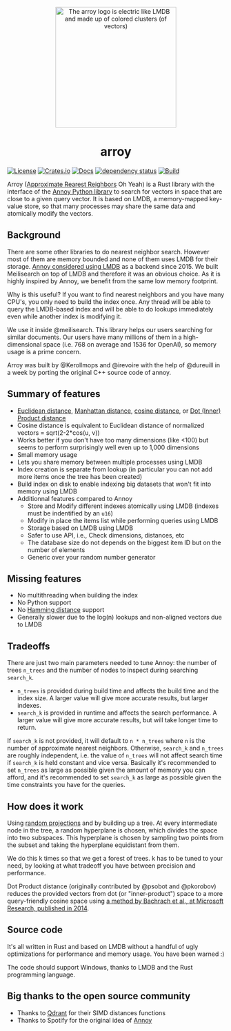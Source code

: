 <p align="center"><img width="280px" title="The arroy logo is electric like LMDB and made up of colored clusters (of vectors)" src="https://raw.githubusercontent.com/meilisearch/arroy/main/assets/arroy-electric-clusters-logo.png"></a>
<h1 align="center">arroy</h1>

[![License](https://img.shields.io/badge/license-MIT-green)](LICENSE)
[![Crates.io](https://img.shields.io/crates/v/arroy)](https://crates.io/crates/arroy)
[![Docs](https://docs.rs/arroy/badge.svg)](https://docs.rs/arroy)
[![dependency status](https://deps.rs/repo/github/meilisearch/arroy/status.svg)](https://deps.rs/repo/github/meilisearch/arroy)
[![Build](https://github.com/meilisearch/arroy/actions/workflows/rust.yml/badge.svg)](https://github.com/meilisearch/arroy/actions/workflows/rust.yml)

Arroy ([Approximate Rearest Reighbors][1] Oh Yeah) is a Rust library with the interface of the [Annoy Python library][2] to search for vectors in space that are close to a given query vector. It is based on LMDB, a memory-mapped key-value store, so that many processes may share the same data and atomically modify the vectors.

## Background

There are some other libraries to do nearest neighbor search. However most of them are memory bounded and none of them uses LMDB for their storage. [Annoy considered using LMDB][3] as a backend since 2015. We built Meilisearch on top of LMDB and therefore it was an obvious choice. As it is highly inspired by Annoy, we benefit from the same low memory footprint.

Why is this useful? If you want to find nearest neighbors and you have many CPU's, you only need to build the index once. Any thread will be able to query the LMDB-based index and will be able to do lookups immediately even while another index is modifying it.

We use it inside @meilisearch. This library helps our users searching for similar documents. Our users have many millions of them in a high-dimensional space (i.e. 768 on average and 1536 for OpenAI), so memory usage is a prime concern.

Arroy was built by @Kerollmops and @irevoire with the help of @dureuill in a week by porting the original C++ source code of annoy.

## Summary of features

- [Euclidean distance](https://en.wikipedia.org/wiki/Euclidean_distance), [Manhattan distance](https://en.wikipedia.org/wiki/Taxicab_geometry), [cosine distance](https://en.wikipedia.org/wiki/Cosine_similarity), or [Dot (Inner) Product distance](https://en.wikipedia.org/wiki/Dot_product)
- Cosine distance is equivalent to Euclidean distance of normalized vectors = sqrt(2-2*cos(u, v))
- Works better if you don't have too many dimensions (like <100) but seems to perform surprisingly well even up to 1,000 dimensions
- Small memory usage
- Lets you share memory between multiple processes using LMDB
- Index creation is separate from lookup (in particular you can not add more items once the tree has been created)
- Build index on disk to enable indexing big datasets that won't fit into memory using LMDB
- Additionnal features compared to Annoy
  - Store and Modify different indexes atomically using LMDB (indexes must be indentified by an `u16`)
  - Modify in place the items list while performing queries using LMDB
  - Storage based on LMDB using LMDB
  - Safer to use API, i.e., Check dimensions, distances, etc
  - The database size do not depends on the biggest item ID but on the number of elements
  - Generic over your random number generator

## Missing features

- No multithreading when building the index
- No Python support
- No [Hamming distance](https://en.wikipedia.org/wiki/Hamming_distance) support
- Generally slower due to the log(n) lookups and non-aligned vectors due to LMDB

## Tradeoffs


There are just two main parameters needed to tune Annoy: the number of trees `n_trees` and the number of nodes to inspect during searching `search_k`.

- `n_trees` is provided during build time and affects the build time and the index size. A larger value will give more accurate results, but larger indexes.
- `search_k` is provided in runtime and affects the search performance. A larger value will give more accurate results, but will take longer time to return.

If `search_k` is not provided, it will default to `n * n_trees` where `n` is the number of approximate nearest neighbors. Otherwise, `search_k` and `n_trees` are roughly independent, i.e. the value of `n_trees` will not affect search time if `search_k` is held constant and vice versa. Basically it's recommended to set `n_trees` as large as possible given the amount of memory you can afford, and it's recommended to set `search_k` as large as possible given the time constraints you have for the queries.

## How does it work

Using [random projections](http://en.wikipedia.org/wiki/Locality-sensitive_hashing#Random_projection) and by building up a tree. At every intermediate node in the tree, a random hyperplane is chosen, which divides the space into two subspaces. This hyperplane is chosen by sampling two points from the subset and taking the hyperplane equidistant from them.

We do this k times so that we get a forest of trees. k has to be tuned to your need, by looking at what tradeoff you have between precision and performance.

Dot Product distance (originally contributed by @psobot and @pkorobov) reduces the provided vectors from dot (or "inner-product") space to a more query-friendly cosine space using [a method by Bachrach et al., at Microsoft Research, published in 2014](https://www.microsoft.com/en-us/research/wp-content/uploads/2016/02/XboxInnerProduct.pdf).

## Source code

It's all written in Rust and based on LMDB without a handful of ugly optimizations for performance and memory usage. You have been warned :)

The code should support Windows, thanks to LMDB and the Rust programming language.

## Big thanks to the open source community

- Thanks to [Qdrant](https://qdrant.tech/) for their SIMD distances functions
- Thanks to Spotify for the original idea of [Annoy](https://github.com/spotify/annoy/)


[1]: https://en.wikipedia.org/wiki/Nearest_neighbor_search#Approximate_nearest_neighbor
[2]: https://github.com/spotify/annoy/#full-python-api
[3]: https://github.com/spotify/annoy/issues/96
